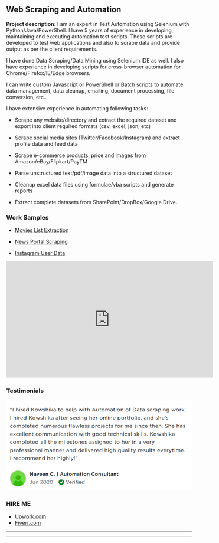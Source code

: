 ## Web Scraping and Automation

**Project description:** 
I am an expert in Test Automation using Selenium with Python/Java/PowerShell. I have 5 years of experience in developing, maintaining and executing automation test scripts. These scripts are developed to test web applications and also to scrape data and provide output as per the client requirements.

I have done Data Scraping/Data Mining using Selenium IDE as well. I also have experience in developing scripts for cross-browser automation for Chrome/Firefox/IE/Edge browsers. 

I can write custom Javascript or PowerShell or Batch scripts to automate data management, data cleanup, emailing, document processing, file conversion, etc..


I have extensive experience in automating following tasks:

  - Scrape any website/directory and extract the required dataset and export into client required formats (csv, excel, json, etc)
	
  - Scrape social media sites (Twitter/Facebook/Instagram) and extract profile data and feed data

  - Scrape e-commerce products, price and images from Amazon/eBay/Flipkart/PayTM

  - Parse unstructured text/pdf/image data into a structured dataset

  - Cleanup excel data files using formulae/vba scripts and generate reports
	
  - Extract complete datasets from SharePoint/DropBox/Google Drive.



### Work Samples

  - <a href="https://drive.google.com/file/d/1L1zsJdZZVO2yKSyXi-abb6ceG1d5duK9/view?usp=sharing" target="_blank">Movies List Extraction</a>

  - <a href="https://drive.google.com/file/d/15h22Rpw684i4joxQgSS_eiI8f4qcqnuw/view?usp=sharing" target="_blank">News Portal Scraping</a>

  - <a href="https://drive.google.com/file/d/14OZ4n-5eBoy4jZ7qcPnRg_5uVL6-H38k/view?usp=sharing" target="_blank">Instagram User Data</a>

  <iframe width="560" height="315" src="https://www.youtube.com/embed/6QUbT0FfzuU" frameborder="0" allow="accelerometer; autoplay; clipboard-write; encrypted-media; gyroscope; picture-in-picture" allowfullscreen></iframe>
  
  
  
### Testimonials

<img src="images/testimonial2.png?raw=true"/>



### HIRE ME

 - [Upwork.com](https://www.upwork.com/o/profiles/users/~01839791ddb1ede3fa/?s=1110580748627726336)
 - [Fiverr.com](https://www.fiverr.com/share/VDo6km)
 
---

---
